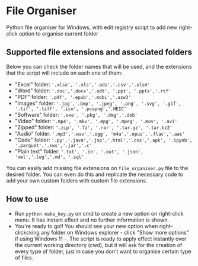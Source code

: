 # File Organiser
Python file organiser for Windows, with edit registry script to add new right-click option to organise current folder

## Supported file extensions and associated folders
Below you can check the folder names that will be used, and the extensions that the script will include on each one of them:
- "Excel" folder: `'.xlsx', '.xls','.ods','.csv','.xlsm'`
- "Word" folder: `'.doc','.docx','.odt', '.ppt', '.pptx','.rtf'`
- "PDF" folder: `'.pdf', '.epub','.mobi','.azw3'`
- "Images" folder: `'.jpg','.bmp', '.jpeg', '.png', '.svg', '.gif', '.tif', '.tiff', '.ico', '.pcapng','.HEIC'`
- "Software" folder: `'.exe', '.pkg', '.dmg','.deb'`
- "Video" folder: `'.mp4', '.mkv', '.mpg', '.mpeg', '.mov', '.avi'`
- "Zipped" folder: `'.zip', '.7z', '.rar', '.tar.gz', '.tar.bz2'`
- "Audio" folder: `'.mp3','.wav','.ogg', 'm4a','.opus','.flac','.aac'`
- "Code" folder: `'.py','.java','.jsp','.html','.css','.apk', '.ipynb', '.parquet','.sws','.jar','.c'`
- "Plain text" folder: `'.txt', '.in', '.out', '.json', 'xml','.log','.md', '.sql'`

You can easily add missing file extensions on `file_organiser.py` file to the desired folder. You can even do this and replicate the necessary code to add your own custom folders with custom file extensions.

## How to use
- Run `python make_key.py` on cmd to create a new option on right-click menu. It has instant effect and no further information is shown.
- You're ready to go!! You should see your new option when right-clickcking any folder on Windows explorer - click "Show more options" if using Windows 11 -. The script is ready to apply effect instantly over the current working directory (cwd), but it will ask for the creation of every type of folder, just in case you don't want to organise certain type of files.
